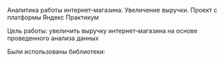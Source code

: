 Аналитика работы интернет-магазина. Увеличение выручки. Проект с платформы Яндекс Практикум

Цель работы: увеличить выручку интернет-магазина на основе проведенного анализа данных

Были использованы библиотеки: 


